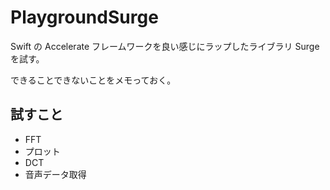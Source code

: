 # PlaygroundSurge
Swift の Accelerate フレームワークを良い感じにラップしたライブラリ Surge を試す。

できることできないことをメモっておく。

## 試すこと
* FFT
* プロット
* DCT
* 音声データ取得
